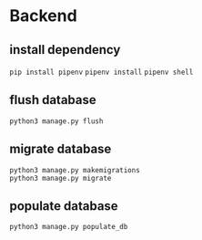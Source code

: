 
# Backend

## install dependency
`pip install pipenv`
`pipenv install`
`pipenv shell`

## flush database
`python3 manage.py flush`

## migrate database
```
python3 manage.py makemigrations
python3 manage.py migrate
```

## populate database 
`python3 manage.py populate_db`

